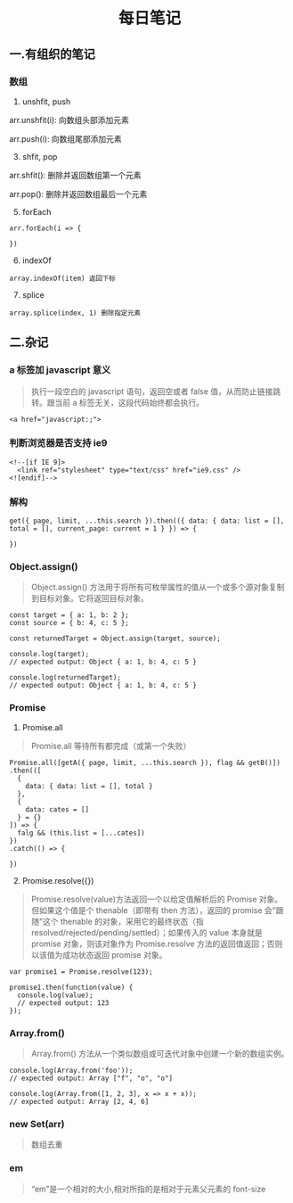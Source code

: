 <h1 align="center">每日笔记</h1>

## 一.有组织的笔记

### 数组

1. unshfit, push

arr.unshfit(i): 向数组头部添加元素

arr.push(i): 向数组尾部添加元素

3. shfit, pop

arr.shfit(): 删除并返回数组第一个元素

arr.pop(): 删除并返回数组最后一个元素

5. forEach

```
arr.forEach(i => {

})
```

6. indexOf

```
array.indexOf(item) 返回下标
```

7. splice

```
array.splice(index, 1) 删除指定元素
```

## 二.杂记

### a 标签加 javascript 意义

> 执行一段空白的 javascript 语句，返回空或者 false 值，从而防止链接跳转。跟当前 a 标签无关，这段代码始终都会执行。

```
<a href="javascript:;">
```

### 判断浏览器是否支持 ie9

```
<!--[if IE 9]>
  <link ref="stylesheet" type="text/css" href="ie9.css" />
<![endif]-->
```

### 解构

```
get({ page, limit, ...this.search }).then(({ data: { data: list = [], total = [], current_page: current = 1 } }) => {

})
```

### Object.assign()

> Object.assign() 方法用于将所有可枚举属性的值从一个或多个源对象复制到目标对象。它将返回目标对象。

```
const target = { a: 1, b: 2 };
const source = { b: 4, c: 5 };

const returnedTarget = Object.assign(target, source);

console.log(target);
// expected output: Object { a: 1, b: 4, c: 5 }

console.log(returnedTarget);
// expected output: Object { a: 1, b: 4, c: 5 }
```

### Promise

1. Promise.all

> Promise.all 等待所有都完成（或第一个失败）

```
Promise.all([getA({ page, limit, ...this.search }), flag && getB()])
.then(([
  {
    data: { data: list = [], total }
  },
  {
    data: cates = []
  } = {}
]) => {
  falg && (this.list = [...cates])
})
.catch(() => {

})

```

2. Promise.resolve({})

> Promise.resolve(value)方法返回一个以给定值解析后的 Promise 对象。但如果这个值是个 thenable（即带有 then 方法），返回的 promise 会“跟随”这个 thenable 的对象，采用它的最终状态（指 resolved/rejected/pending/settled）；如果传入的 value 本身就是 promise 对象，则该对象作为 Promise.resolve 方法的返回值返回；否则以该值为成功状态返回 promise 对象。

```
var promise1 = Promise.resolve(123);

promise1.then(function(value) {
  console.log(value);
  // expected output: 123
});
```

### Array.from()

> Array.from() 方法从一个类似数组或可迭代对象中创建一个新的数组实例。

```
console.log(Array.from('foo'));
// expected output: Array ["f", "o", "o"]

console.log(Array.from([1, 2, 3], x => x + x));
// expected output: Array [2, 4, 6]
```

### new Set(arr)

> 数组去重

### em

> “em”是一个相对的大小,相对所指的是相对于元素父元素的 font-size
